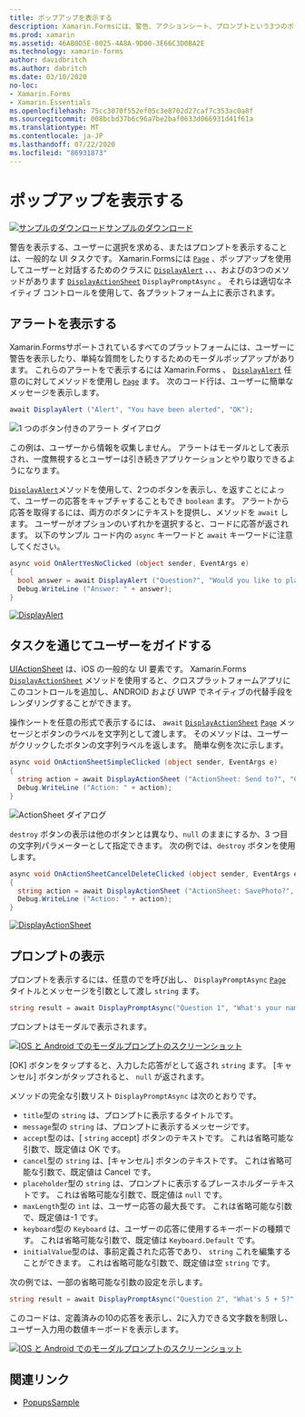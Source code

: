 ```yaml
---
title: ポップアップを表示する
description: Xamarin.Formsには、警告、アクションシート、プロンプトという3つのポップアップに似たユーザーインターフェイス要素が用意されています。 この記事では、アラート、アクションシート、およびプロンプト Api を使用して、ユーザーに簡単な質問をするダイアログボックスを表示したり、ユーザーにタスクを案内したり、プロンプトを表示したりする方法について説明します。
ms.prod: xamarin
ms.assetid: 46AB0D5E-0025-4A8A-9D00-3E66C3D0BA2E
ms.technology: xamarin-forms
author: davidbritch
ms.author: dabritch
ms.date: 03/10/2020
no-loc:
- Xamarin.Forms
- Xamarin.Essentials
ms.openlocfilehash: 75cc3070f552ef05c3e8702d27caf7c353ac0a8f
ms.sourcegitcommit: 008bcbd37b6c96a7be2baf0633d066931d41f61a
ms.translationtype: MT
ms.contentlocale: ja-JP
ms.lasthandoff: 07/22/2020
ms.locfileid: "86931873"
---
```

# <a name="display-pop-ups"></a>ポップアップを表示する

[![サンプルのダウンロード](~/media/shared/download.png)サンプルのダウンロード](https://docs.microsoft.com/samples/xamarin/xamarin-forms-samples/navigation-pop-ups)

警告を表示する、ユーザーに選択を求める、またはプロンプトを表示することは、一般的な UI タスクです。 Xamarin.Formsには [`Page`](xref:Xamarin.Forms.Page) 、ポップアップを使用してユーザーと対話するためのクラスに [`DisplayAlert`](xref:Xamarin.Forms.Page.DisplayAlert*) 、、、およびの3つのメソッドがあります [`DisplayActionSheet`](xref:Xamarin.Forms.Page.DisplayActionSheet*) `DisplayPromptAsync` 。 それらは適切なネイティブ コントロールを使用して、各プラットフォーム上に表示されます。

## <a name="display-an-alert"></a>アラートを表示する

Xamarin.Formsサポートされているすべてのプラットフォームには、ユーザーに警告を表示したり、単純な質問をしたりするためのモーダルポップアップがあります。 これらのアラートをで表示するには Xamarin.Forms 、 [`DisplayAlert`](xref:Xamarin.Forms.Page.DisplayAlert*) 任意のに対してメソッドを使用し [`Page`](xref:Xamarin.Forms.Page) ます。 次のコード行は、ユーザーに簡単なメッセージを表示します。

```csharp
await DisplayAlert ("Alert", "You have been alerted", "OK");
```

![1 つのボタン付きのアラート ダイアログ](pop-ups-images/alert.png)

この例は、ユーザーから情報を収集しません。 アラートはモーダルとして表示され、一度無視するとユーザーは引き続きアプリケーションとやり取りできるようになります。

[`DisplayAlert`](xref:Xamarin.Forms.Page.DisplayAlert*)メソッドを使用して、2つのボタンを表示し、を返すことによって、ユーザーの応答をキャプチャすることもでき `boolean` ます。 アラートから応答を取得するには、両方のボタンにテキストを提供し、メソッドを `await` します。 ユーザーがオプションのいずれかを選択すると、コードに応答が返されます。 以下のサンプル コード内の `async` キーワードと `await` キーワードに注意してください。

```csharp
async void OnAlertYesNoClicked (object sender, EventArgs e)
{
  bool answer = await DisplayAlert ("Question?", "Would you like to play a game", "Yes", "No");
  Debug.WriteLine ("Answer: " + answer);
}
```

[![DisplayAlert](pop-ups-images/alert2-sml.png "2つのボタンを含むアラートダイアログ")](pop-ups-images/alert2.png#lightbox "2つのボタンを含むアラートダイアログ")

## <a name="guide-users-through-tasks"></a>タスクを通じてユーザーをガイドする

[UIActionSheet](https://developer.apple.com/library/ios/documentation/uikit/reference/uiactionsheet_class/Reference/Reference.html) は、iOS の一般的な UI 要素です。 Xamarin.Forms [`DisplayActionSheet`](xref:Xamarin.Forms.Page.DisplayActionSheet*) メソッドを使用すると、クロスプラットフォームアプリにこのコントロールを追加し、ANDROID および UWP でネイティブの代替手段をレンダリングすることができます。

操作シートを任意の形式で表示するには、 `await` [`DisplayActionSheet`](xref:Xamarin.Forms.Page.DisplayActionSheet*) [`Page`](xref:Xamarin.Forms.Page) メッセージとボタンのラベルを文字列として渡します。 そのメソッドは、ユーザーがクリックしたボタンの文字列ラベルを返します。 簡単な例を次に示します。

```csharp
async void OnActionSheetSimpleClicked (object sender, EventArgs e)
{
  string action = await DisplayActionSheet ("ActionSheet: Send to?", "Cancel", null, "Email", "Twitter", "Facebook");
  Debug.WriteLine ("Action: " + action);
}
```

![ActionSheet ダイアログ](pop-ups-images/action.png)

`destroy` ボタンの表示は他のボタンとは異なり、`null` のままにするか、3 つ目の文字列パラメーターとして指定できます。 次の例では、`destroy` ボタンを使用します。

```csharp
async void OnActionSheetCancelDeleteClicked (object sender, EventArgs e)
{
  string action = await DisplayActionSheet ("ActionSheet: SavePhoto?", "Cancel", "Delete", "Photo Roll", "Email");
  Debug.WriteLine ("Action: " + action);
}
```

[![DisplayActionSheet](pop-ups-images/action2-sml.png "[破棄] ボタンがある操作シートダイアログ")](pop-ups-images/action2.png#lightbox "[破棄] ボタンがある操作シートダイアログ")

## <a name="display-a-prompt"></a>プロンプトの表示

プロンプトを表示するには、任意のでを呼び出し、 `DisplayPromptAsync` [`Page`](xref:Xamarin.Forms.Page) タイトルとメッセージを引数として渡し `string` ます。

```csharp
string result = await DisplayPromptAsync("Question 1", "What's your name?");
```

プロンプトはモーダルで表示されます。

[![IOS と Android でのモーダルプロンプトのスクリーンショット](pop-ups-images/simple-prompt.png "モーダルプロンプト")](pop-ups-images/simple-prompt-large.png#lightbox "モーダルプロンプト")

[OK] ボタンをタップすると、入力した応答がとして返され `string` ます。 [キャンセル] ボタンがタップされると、 `null` が返されます。

メソッドの完全な引数リスト `DisplayPromptAsync` は次のとおりです。

- `title`型の `string` は、プロンプトに表示するタイトルです。
- `message`型の `string` は、プロンプトに表示するメッセージです。
- `accept`型のは、[ `string` accept] ボタンのテキストです。 これは省略可能な引数で、既定値は OK です。
- `cancel`型の `string` は、[キャンセル] ボタンのテキストです。 これは省略可能な引数で、既定値は Cancel です。
- `placeholder`型の `string` は、プロンプトに表示するプレースホルダーテキストです。 これは省略可能な引数で、既定値は `null` です。
- `maxLength`型の `int` は、ユーザー応答の最大長です。 これは省略可能な引数で、既定値は-1 です。
- `keyboard`型の `Keyboard` は、ユーザーの応答に使用するキーボードの種類です。 これは省略可能な引数で、既定値は `Keyboard.Default` です。
- `initialValue`型のは、事前定義された応答であり、 `string` これを編集することができます。 これは省略可能な引数で、既定値は空 `string` です。

次の例では、一部の省略可能な引数の設定を示します。

```csharp
string result = await DisplayPromptAsync("Question 2", "What's 5 + 5?", initialValue: "10", maxLength: 2, keyboard: Keyboard.Numeric);
```

このコードは、定義済みの10の応答を表示し、2に入力できる文字数を制限し、ユーザー入力用の数値キーボードを表示します。

[![IOS と Android でのモーダルプロンプトのスクリーンショット](pop-ups-images/keyboard-prompt.png "モーダルプロンプト")](pop-ups-images/keyboard-prompt-large.png#lightbox "モーダルプロンプト")

## <a name="related-links"></a>関連リンク

- [PopupsSample](https://docs.microsoft.com/samples/xamarin/xamarin-forms-samples/navigation-pop-ups)
